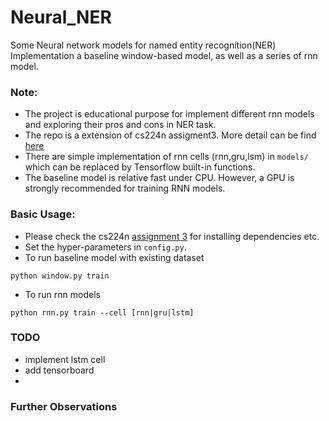 # Neural_NER
Some Neural network models for named entity recognition(NER) Implementation a baseline window-based model, as well as a series of rnn model.

### Note:
* The project is educational purpose for implement different rnn models and exploring their pros and cons in NER task.
* The repo is a extension of cs224n assigment3. More detail can be find [here](http://web.stanford.edu/class/cs224n/assignment3/index.html)
* There are simple implementation of rnn cells (rnn,gru,lsm) in `models/` which can be replaced by Tensorflow built-in functions.
* The baseline model is relative fast under CPU. However, a GPU is strongly recommended for training RNN models.


### Basic Usage:
* Please check the cs224n [assignment 3](http://web.stanford.edu/class/cs224n/assignment3/index.html) for installing dependencies etc.
* Set the hyper-parameters in `config.py`.
* To run baseline model with existing dataset
```shell
python window.py train
```
* To run rnn models
```shell
python rnn.py train --cell [rnn|gru|lstm]
```

### TODO
* implement lstm cell
* add tensorboard
* 

### Further Observations